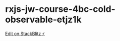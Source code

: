 # rxjs-jw-course-4bc-cold-observable-etjz1k

[Edit on StackBlitz ⚡️](https://stackblitz.com/edit/rxjs-jw-course-4bc-cold-observable-etjz1k)